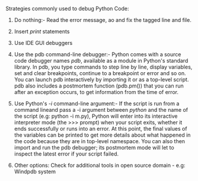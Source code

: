 Strategies commonly used to debug Python Code:

1. Do nothing:- Read the error message, ao and fix the tagged line and file.

2. Insert _print_ statements

3. Use IDE GUI debuggers

4. Use the pdb command-line debugger:- Python comes with a source code debugger names _pdb_, available as a module in Python's standard library. In pdb, you type commands to step line by line, display variables, set and clear breakpoints, continue to a breakpoint or error and so on. You can launch pdb interactively by importing it or as a top-level script. 
  pdb also includes a postmortem function (pdb.pm()) that you can run after an exception occurs, to get information from the time of error.
 
5. Use Python's _-i_ command-line argument:- If the script is run from a command lineand pass a -i argument between _python_ and the name of the script (e.g: python -i m.py), Python will enter into its interactive interpreter mode (the >>> prompt) when your script exits, whether it ends successfully or runs into an error. At this point, the final values of the variables can be printed to get more details about what happened in the code because they are in top-level namespace. You can also then import and run the pdb debugger; its postmortem mode will let to inspect the latest error if your script failed.

6. Other options: Check for additional tools in open source domain - e.g: Windpdb system
